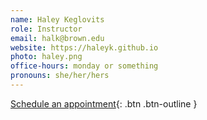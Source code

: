```yaml
---
name: Haley Keglovits
role: Instructor
email: halk@brown.edu
website: https://haleyk.github.io
photo: haley.png
office-hours: monday or something
pronouns: she/her/hers
---
```


[Schedule an appointment](#){: .btn .btn-outline }

